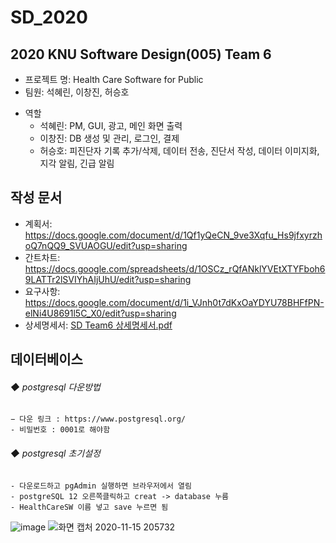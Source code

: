 # SD_2020
## 2020 KNU Software Design(005) Team 6

- 프로젝트 명: Health Care Software for Public
- 팀원: 석혜린, 이창진, 허승호
* 역할
  * 석혜린: PM, GUI, 광고, 메인 화면 출력
  * 이창진: DB 생성 및 관리, 로그인, 결제
  * 허승호: 피진단자 기록 추가/삭제, 데이터 전송, 진단서 작성, 데이터 이미지화, 지각 알림, 긴급 알림

## 작성 문서
- 계획서: https://docs.google.com/document/d/1Qf1yQeCN_9ve3Xqfu_Hs9jfxyrzhoQ7nQQ9_SVUAOGU/edit?usp=sharing
- 간트차트: https://docs.google.com/spreadsheets/d/1OSCz_rQfANklYVEtXTYFboh69LATTr2lSVIYhAIjUhU/edit?usp=sharing
- 요구사항: https://docs.google.com/document/d/1i_VJnh0t7dKxOaYDYU78BHFfPN-elNi4U8691l5C_X0/edit?usp=sharing
- 상세명세서: [SD Team6 상세명세서.pdf](https://github.com/Shyellen/SD_2020/files/5544342/SD.Team6.pdf)

## 데이터베이스

 ###### ◆ postgresql 다운방법
    − 다운 링크 : https://www.postgresql.org/
    - 비밀번호 : 0001로 해야함
    
 ###### ◆ postgresql 초기설정
    - 다운로드하고 pgAdmin 실행하면 브라우저에서 열림
    - postgreSQL 12 오른쪽클릭하고 creat -> database 누름
    - HealthCareSW 이름 넣고 save 누르면 됨

![image](https://user-images.githubusercontent.com/50590132/98459343-63283300-21dd-11eb-81e2-9061d96eada9.png)
![화면 캡처 2020-11-15 205732](https://user-images.githubusercontent.com/54494793/99184347-7dd24d00-2785-11eb-8d08-7ab63f4e128c.png)
 
 
